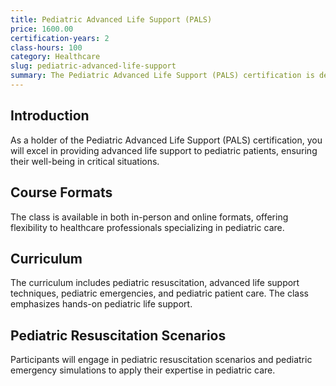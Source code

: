 ```yaml
---
title: Pediatric Advanced Life Support (PALS)
price: 1600.00
certification-years: 2
class-hours: 100
category: Healthcare
slug: pediatric-advanced-life-support
summary: The Pediatric Advanced Life Support (PALS) certification is designed for healthcare professionals specializing in pediatric care. This comprehensive class covers pediatric resuscitation, advanced life support, and pediatric emergencies. It equips candidates with the skills needed to provide advanced life support to pediatric patients.
---
```


## Introduction

As a holder of the Pediatric Advanced Life Support (PALS) certification, you will excel in providing advanced life support to pediatric patients, ensuring their well-being in critical situations.

## Course Formats

The class is available in both in-person and online formats, offering flexibility to healthcare professionals specializing in pediatric care.

## Curriculum

The curriculum includes pediatric resuscitation, advanced life support techniques, pediatric emergencies, and pediatric patient care. The class emphasizes hands-on pediatric life support.

## Pediatric Resuscitation Scenarios

Participants will engage in pediatric resuscitation scenarios and pediatric emergency simulations to apply their expertise in pediatric care.

